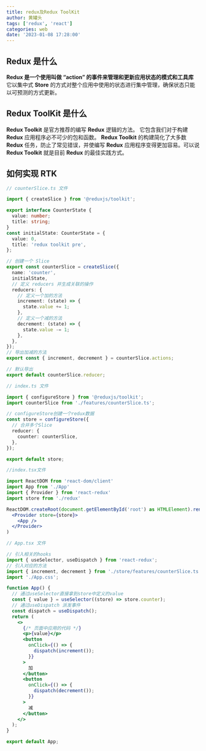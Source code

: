 ```yaml
---
title: redux及Redux ToolKit
author: 黄罐头
tags: ['redux', 'react']
categories: web
date: '2023-01-08 17:28:00'
---
```


## Redux 是什么

**Redux 是一个使用叫做 “action” 的事件来管理和更新应用状态的模式和工具库** 它以集中式 **Store** 的方式对整个应用中使用的状态进行集中管理，确保状态只能以可预测的方式更新。

## Redux ToolKit 是什么

**Redux Toolkit** 是官方推荐的编写 **Redux** 逻辑的方法。 它包含我们对于构建 **Redux** 应用程序必不可少的包和函数。 **Redux Toolkit** 的构建简化了大多数 **Redux** 任务，防止了常见错误，并使编写 **Redux** 应用程序变得更加容易。可以说 **Redux Toolkit** 就是目前 **Redux** 的最佳实践方式。

## 如何实现 RTK

```typescript
// counterSlice.ts 文件

import { createSlice } from '@reduxjs/toolkit';

export interface CounterState {
  value: number;
  title: string;
}
const initialState: CounterState = {
  value: 0,
  title: 'redux toolkit pre',
};

// 创建一个 Slice
export const counterSlice = createSlice({
  name: 'counter',
  initialState,
  // 定义 reducers 并生成关联的操作
  reducers: {
    // 定义一个加的方法
    increment: (state) => {
      state.value += 1;
    },
    // 定义一个减的方法
    decrement: (state) => {
      state.value -= 1;
    },
  },
});
// 导出加减的方法
export const { increment, decrement } = counterSlice.actions;

// 默认导出
export default counterSlice.reducer;
```

```typescript
// index.ts 文件

import { configureStore } from '@reduxjs/toolkit';
import counterSlice from './features/counterSlice.ts';

// configureStore创建一个redux数据
const store = configureStore({
  // 合并多个Slice
  reducer: {
    counter: counterSlice,
  },
});

export default store;
```

```jsx
//index.tsx文件

import ReactDOM from 'react-dom/client'
import App from './App'
import { Provider } from 'react-redux'
import store from './redux'

ReactDOM.createRoot(document.getElementById('root') as HTMLElement).render(
  <Provider store={store}>
    <App />
  </Provider>
)
```

```jsx
// App.tsx 文件

// 引入相关的hooks
import { useSelector, useDispatch } from 'react-redux';
// 引入对应的方法
import { increment, decrement } from './store/features/counterSlice.ts';
import './App.css';

function App() {
  // 通过useSelector直接拿到store中定义的value
  const { value } = useSelector((store) => store.counter);
  // 通过useDispatch 派发事件
  const dispatch = useDispatch();
  return (
    <>
      {/* 页面中应用的代码 */}
      <p>{value}</p>
      <button
        onClick={() => {
          dispatch(increment());
        }}
      >
        加
      </button>
      <button
        onClick={() => {
          dispatch(decrement());
        }}
      >
        减
      </button>
    </>
  );
}

export default App;
```
